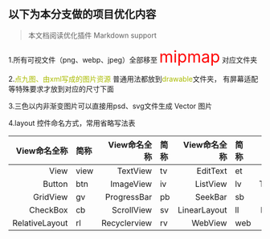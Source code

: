 ## 以下为本分支做的项目优化内容
> 本文档阅读优化插件 Markdown support 

1.所有可视文件（png、webp、jpeg）全部移至 <font size=6 color="#FF0000">mipmap</font>  对应文件夹

2.<font color="#aabb00">点九图、由xml写成的图片资源 </font>普通用法都放到<font color="#aabb00">drawable</font>文件夹，
有屏幕适配等特殊要求才放到对应的尺寸下面

3.三色以内非渐变图片可以直接用psd、svg文件生成 Vector 图片

4.layout 控件命名方式，常用省略写法表

 View命名全称 | 简称| View命名全称 | 简称|View命名全称 | 简称| View命名全称 | 简称
----------:|:-------|----------:|:---------|----------:|:---------|----------:|:-------
View|view|TextView|tv|EditText|et|Spinner	|pn
Button|btn|ImageView|iv|ListView|lv|ToggleButton|tb
GridView|gv|ProgressBar|pb|SeekBar|sb|RadioButtion|rb
CheckBox|cb|ScrollView|sv|LinearLayout|ll|FrameLayout|fl
RelativeLayout|rl|Recyclerview|rv|WebView|web|VideoView|vv


